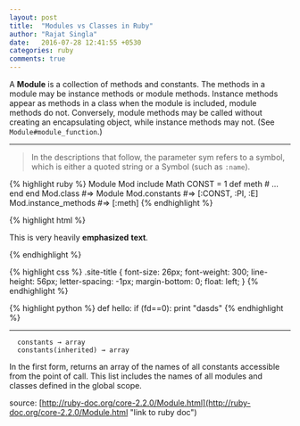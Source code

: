 ```yaml
---
layout: post
title:  "Modules vs Classes in Ruby"
author: "Rajat Singla"
date:   2016-07-28 12:41:55 +0530
categories: ruby
comments: true
---
```


A **Module** is a collection of methods and constants. The methods in a module may be instance methods or module methods. Instance methods appear as methods in a class when the module is included, module methods do not. Conversely, module methods may be called without creating an encapsulating object, while instance methods may not. (See `Module#module_function`.)
<!--more-->
*****

>In the descriptions that follow, the parameter sym refers to a symbol, which is either a quoted string or a Symbol (such as `:name`).

{% highlight ruby %}
Module Mod
  include Math
  CONST = 1
  def meth
    #  ...
  end
end
Mod.class              #=> Module
Mod.constants          #=> [:CONST, :PI, :E]
Mod.instance_methods   #=> [:meth]
{% endhighlight %}

{% highlight html %}
<p>This is very heavily
  <strong>emphasized</strong>
  <strong>text</strong>.
</p>
{% endhighlight %}

{% highlight css %}
.site-title {
    font-size: 26px;
    font-weight: 300;
    line-height: 56px;
    letter-spacing: -1px;
    margin-bottom: 0;
    float: left;
}
{% endhighlight %}

{% highlight python %}
def hello:
  if (fd==0):
    print "dasds"
{% endhighlight %}


*****

      constants → array
      constants(inherited) → array

In the first form, returns an array of the names of all constants accessible from the point of call. This list includes the names of all modules and classes defined in the global scope.

source: [http://ruby-doc.org/core-2.2.0/Module.html](http://ruby-doc.org/core-2.2.0/Module.html "link to ruby doc")
